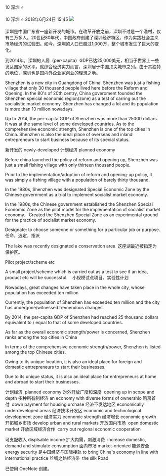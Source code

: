 10 深圳 ⭐

10  深圳  ⭐
2018年6月24日
15:45
![](http://picbed.yoyolikescici.cn/uPic/bb00ca0ff94952554b1b9860cc405fea.jpg)

深圳是中国广东省一座新开发的城市。在改革开放之前，深圳不过是一个渔村，仅有三万多人。20世纪80年代，中国政府创建了深圳经济特区，作为实践社会主义市场经济的试验田。如今，深圳的人口已超过1,000万，整个城市发生了巨大的变化。

到2014年，深圳的人居（per-capita）GDP已达25,000美元，相当于世界上一些发达国家的水平。就综合经济实力而言，深圳居于中国顶尖城市之列。由于其独特的地位，深圳也是国内外企业家创业的理想之地。

Shenzhen is a new city in Guangdong of China. Shenzhen was just a fishing village that only 30 thousand people lived here before the  Reform and Opening. In the 80's of 20th centry, China goveroment founded the Shenzhen speicial economic region(zone) as a test of carring out the socialistic market economy. Shenzhen has changed a lot and its population is more than 10 million nowadays.

Up to 2014, the per-capita GDP of Shenzhen was more than 25000 dollars. It was at the same level of some developed countries. As to the comprehensive economic strength, Shenzhen is one of the top cities in China. Shenzhen is also the ideal place of overseas and inland  entrepreneurs to start business because of its special status.

新开发的  newly-developed
计划经济  planned economy

Before china launched the policy of reform and opening up, Shenzhen was just a small fishing village with only thirteen thousand people.

Prior to the implementation/adoption of reform and opening-up policy, it was simply a fishing village with a population of barely thirty thousand.

In the 1980s, Shenzhen was designated Special Economic Zone by the Chinese government as a trial to implement socialist market economy.

In the 1980s, the Chinese government established the Shenzhen Special Economic Zone as the pilot model for the implementation of socialist market economy.   Created the Shenzhen Special Zone as an experimental ground for the practice of socialist market economy.

Designate: to choose someone or something for a particular job or purpose.  任命，选定，指派

The lake was recently designated a conservation area.
这座湖最近被指定为保护区。

Pilot project/scheme etc

A small project/scheme which is carried out as a test to see if an idea, product etc will be successful.     小规模试点项目。实验性计划

Nowadays, great changes have taken place in the whole city, whose population has exceeded ten million

Currently, the population of Shenzhen has exceeded ten million and the city has undergone/witnessed tremendous changes.

By 2014, the per-capita GDP of Shenzhen had reached 25 thousand dollars equivalent to / equal to that of some developed countries.

As far as the overall economic strength/power is concerned, Shenzhen ranks among the top cities in China

In terms of the comprehensive economic strength/power, Shenzhen is listed among the top Chinese cities.

Owing to its unique location, it is also an ideal place for foreign and domestic entrepreneurs to start their businesses.

Due to its unique status, it is also an ideal place for entrepreneurs at home and abroad to start their businesses.

计划经济  planned economy
对外开放广度和深度  opening up in scope and depth
多种所有制经济  an economy with diverse forms of ownershio
购房首付  down payment for housing urchase
经济不发达地区  economically underdeveloped areas
经济技术开发区  economic and technological development zone
经济实力  economic strength
经济增长  economic growth
开拓城乡市场  develop urban and rural markets
开放国内市场  open domestic market
开放区域经济合作  carry out regional economic cooperation

可支配收入  displsable income
扩大内需，刺激消费  increase domestic, demand and stimulate consumption
面向市场  market-oriented
能源安全  energy security
 是中国经济与国际接轨  to bring China's economy in line with international practice
丝绸之路经济带  the silk Road

已使用 OneNote 创建。